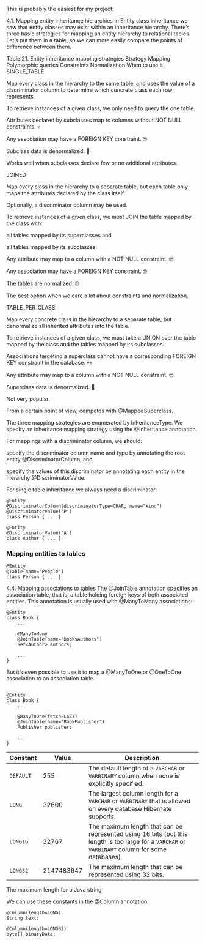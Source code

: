 
This is probably the easiest for my project:

4.1. Mapping entity inheritance hierarchies
In Entity class inheritance we saw that entity classes may exist within an inheritance hierarchy. There’s three basic strategies for mapping an entity hierarchy to relational tables. Let’s put them in a table, so we can more easily compare the points of difference between them.

Table 21. Entity inheritance mapping strategies
Strategy	Mapping	Polymorphic queries	Constraints	Normalization	When to use it
SINGLE_TABLE

Map every class in the hierarchy to the same table, and uses the value of a discriminator column to determine which concrete class each row represents.

To retrieve instances of a given class, we only need to query the one table.

Attributes declared by subclasses map to columns without NOT NULL constraints. 💀

Any association may have a FOREIGN KEY constraint. 🤓

Subclass data is denormalized. 🧐

Works well when subclasses declare few or no additional attributes.

JOINED

Map every class in the hierarchy to a separate table, but each table only maps the attributes declared by the class itself.

Optionally, a discriminator column may be used.

To retrieve instances of a given class, we must JOIN the table mapped by the class with:

all tables mapped by its superclasses and

all tables mapped by its subclasses.

Any attribute may map to a column with a NOT NULL constraint. 🤓

Any association may have a FOREIGN KEY constraint. 🤓

The tables are normalized. 🤓

The best option when we care a lot about constraints and normalization.

TABLE_PER_CLASS

Map every concrete class in the hierarchy to a separate table, but denormalize all inherited attributes into the table.

To retrieve instances of a given class, we must take a UNION over the table mapped by the class and the tables mapped by its subclasses.

Associations targeting a superclass cannot have a corresponding FOREIGN KEY constraint in the database. 💀💀

Any attribute may map to a column with a NOT NULL constraint. 🤓

Superclass data is denormalized. 🧐

Not very popular.

From a certain point of view, competes with @MappedSuperclass.

The three mapping strategies are enumerated by InheritanceType. We specify an inheritance mapping strategy using the @Inheritance annotation.

For mappings with a discriminator column, we should:

specify the discriminator column name and type by annotating the root entity @DiscriminatorColumn, and

specify the values of this discriminator by annotating each entity in the hierarchy @DiscriminatorValue.

For single table inheritance we always need a discriminator:
```
@Entity
@DiscriminatorColumn(discriminatorType=CHAR, name="kind")
@DiscriminatorValue('P')
class Person { ... }

@Entity
@DiscriminatorValue('A')
class Author { ... }
```


### Mapping entities to tables

```
@Entity
@Table(name="People")
class Person { ... }
```


4.4. Mapping associations to tables
The @JoinTable annotation specifies an association table, that is, a table holding foreign keys of both associated entities. This annotation is usually used with @ManyToMany associations:

```
@Entity
class Book {
    ...

    @ManyToMany
    @JoinTable(name="BooksAuthors")
    Set<Author> authors;

    ...
}
```

But it’s even possible to use it to map a @ManyToOne or @OneToOne association to an association table.
```

@Entity
class Book {
    ...

    @ManyToOne(fetch=LAZY)
    @JoinTable(name="BookPublisher")
    Publisher publisher;

    ...
}
```



| **Constant** | **Value**   | **Description**                                                                                              |
|--------------|-------------|--------------------------------------------------------------------------------------------------------------|
| `DEFAULT`    | 255         | The default length of a `VARCHAR` or `VARBINARY` column when none is explicitly specified.                    |
| `LONG`       | 32600       | The largest column length for a `VARCHAR` or `VARBINARY` that is allowed on every database Hibernate supports.|
| `LONG16`     | 32767       | The maximum length that can be represented using 16 bits (but this length is too large for a `VARCHAR` or `VARBINARY` column for some databases). |
| `LONG32`     | 2147483647  | The maximum length that can be represented using 32 bits.                                                    |


The maximum length for a Java string

We can use these constants in the @Column annotation:
```
@Column(length=LONG)
String text;

@Column(length=LONG32)
byte[] binaryData;
```